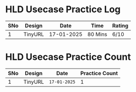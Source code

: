 
# HLD Usecase Practice Log

| SNo | Design | Date | Time | Rating |
|-----|--------|------|------|--------|
| 1 | TinyURL | 17-01-2025 | 80 Mins | 6/10 |



# HLD Usecase Practice Count

| SNo | Design | Date | Practice Count |
|-----|--------|------|----------------|
| 1 | TinyURL | `17-01-2025` | 1 |

